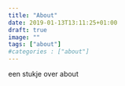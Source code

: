 ```yaml
---
title: "About"
date: 2019-01-13T13:11:25+01:00
draft: true
image: ""
tags: ["about"]
#categories : ["about"]
---
```


een stukje over about